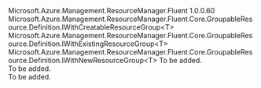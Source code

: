 <Type Name="IWithGroup&lt;T&gt;" FullName="Microsoft.Azure.Management.ResourceManager.Fluent.Core.GroupableResource.Definition.IWithGroup&lt;T&gt;">
  <TypeSignature Language="C#" Value="public interface IWithGroup&lt;T&gt; : Microsoft.Azure.Management.ResourceManager.Fluent.Core.GroupableResource.Definition.IWithCreatableResourceGroup&lt;T&gt;, Microsoft.Azure.Management.ResourceManager.Fluent.Core.GroupableResource.Definition.IWithExistingResourceGroup&lt;T&gt;, Microsoft.Azure.Management.ResourceManager.Fluent.Core.GroupableResource.Definition.IWithNewResourceGroup&lt;T&gt;" />
  <TypeSignature Language="ILAsm" Value=".class public interface auto ansi abstract IWithGroup`1&lt;T&gt; implements class Microsoft.Azure.Management.ResourceManager.Fluent.Core.GroupableResource.Definition.IWithCreatableResourceGroup`1&lt;!T&gt;, class Microsoft.Azure.Management.ResourceManager.Fluent.Core.GroupableResource.Definition.IWithExistingResourceGroup`1&lt;!T&gt;, class Microsoft.Azure.Management.ResourceManager.Fluent.Core.GroupableResource.Definition.IWithNewResourceGroup`1&lt;!T&gt;" />
  <TypeSignature Language="DocId" Value="T:Microsoft.Azure.Management.ResourceManager.Fluent.Core.GroupableResource.Definition.IWithGroup`1" />
  <TypeSignature Language="VB.NET" Value="Public Interface IWithGroup(Of T)&#xA;Implements IWithCreatableResourceGroup(Of T), IWithExistingResourceGroup(Of T), IWithNewResourceGroup(Of T)" />
  <TypeSignature Language="F#" Value="type IWithGroup&lt;'T&gt; = interface&#xA;    interface IWithExistingResourceGroup&lt;'T&gt;&#xA;    interface IWithNewResourceGroup&lt;'T&gt;&#xA;    interface IWithCreatableResourceGroup&lt;'T&gt;" />
  <AssemblyInfo>
    <AssemblyName>Microsoft.Azure.Management.ResourceManager.Fluent</AssemblyName>
    <AssemblyVersion>1.0.0.60</AssemblyVersion>
  </AssemblyInfo>
  <TypeParameters>
    <TypeParameter Name="T" />
  </TypeParameters>
  <Interfaces>
    <Interface>
      <InterfaceName>Microsoft.Azure.Management.ResourceManager.Fluent.Core.GroupableResource.Definition.IWithCreatableResourceGroup&lt;T&gt;</InterfaceName>
    </Interface>
    <Interface>
      <InterfaceName>Microsoft.Azure.Management.ResourceManager.Fluent.Core.GroupableResource.Definition.IWithExistingResourceGroup&lt;T&gt;</InterfaceName>
    </Interface>
    <Interface>
      <InterfaceName>Microsoft.Azure.Management.ResourceManager.Fluent.Core.GroupableResource.Definition.IWithNewResourceGroup&lt;T&gt;</InterfaceName>
    </Interface>
  </Interfaces>
  <Docs>
    <typeparam name="T">To be added.</typeparam>
    <summary>To be added.</summary>
    <remarks>To be added.</remarks>
  </Docs>
  <Members />
</Type>